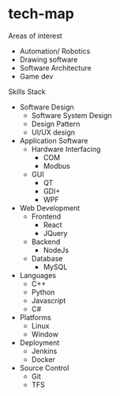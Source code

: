 # tech-map

Areas of interest
- Automation/ Robotics
- Drawing software
- Software Architecture
- Game dev

Skills Stack
- Software Design
  - Software System Design 
  - Design Pattern
  - UI/UX design
- Application Software
  - Hardware Interfacing
    - COM 
    - Modbus
  - GUI
    - QT
    - GDI+
    - WPF
- Web Development
  - Frontend
    - React
    - JQuery
  - Backend
    - NodeJs
  - Database
    - MySQL
- Languages
  - C++
  - Python
  - Javascript
  - C#     
- Platforms
  - Linux 
  - Window
- Deployment
  - Jenkins
  - Docker 
- Source Control
  - Git
  - TFS 
